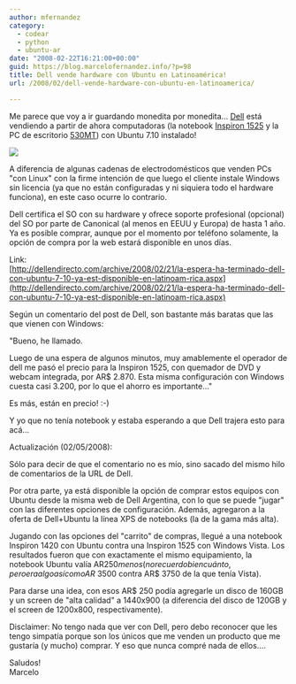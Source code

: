 ```yaml
---
author: mfernandez
category:
  - codear
  - python
  - ubuntu-ar
date: "2008-02-22T16:21:00+00:00"
guid: https://blog.marcelofernandez.info/?p=98
title: Dell vende hardware con Ubuntu en Latinoamérica!
url: /2008/02/dell-vende-hardware-con-ubuntu-en-latinoamerica/

---
```

Me parece que voy a ir guardando monedita por monedita... [Dell](http://www.dell.com.ar/) está vendiendo a partir de ahora computadoras (la notebook [Inspiron 1525](http://www1.la.dell.com/content/products/features.aspx/dhs_notebooks_basic?c=ar&cs=ardhs1&l=es&s=dhs) y la PC de escritorio [530MT](http://lastore.dell.com/store/frameset.asp?c=ar&cs=ardhs1&entity_key=INSP530_MT_AR&entity_type=CFGSET&l=es&s=dhs&shopper_country=ar&shopper_language=es&shopper_segment=dhs&store_key=LATRANS)) con Ubuntu 7.10 instalado!

[![](http://4.bp.blogspot.com/_nDZ247g0qSM/R776yZAmiCI/AAAAAAAAAQU/0WvB_y714NY/s400/xps_m1330_large.png)](http://4.bp.blogspot.com/_nDZ247g0qSM/R776yZAmiCI/AAAAAAAAAQU/0WvB_y714NY/s1600-h/xps_m1330_large.png)  


A diferencia de algunas cadenas de electrodomésticos que venden PCs "con Linux" con la firme intención de que luego el cliente instale Windows sin licencia (ya que no están configuradas y ni siquiera todo el hardware funciona), en este caso ocurre lo contrario.

Dell certifica el SO con su hardware y ofrece soporte profesional (opcional) del SO por parte de Canonical (al menos en EEUU y Europa) de hasta 1 año. Ya es posible comprar, aunque por el momento por teléfono solamente, la opción de compra por la web estará disponible en unos días.

Link:  
[http://dellendirecto.com/archive/2008/02/21/la-espera-ha-terminado-dell-con-ubuntu-7-10-ya-est-disponible-en-latinoam-rica.aspx](http://dellendirecto.com/archive/2008/02/21/la-espera-ha-terminado-dell-con-ubuntu-7-10-ya-est-disponible-en-latinoam-rica.aspx)

Según un comentario del post de Dell, son bastante más baratas que las que vienen con Windows:

"Bueno, he llamado.

Luego de una espera de algunos minutos, muy amablemente el operador de dell me pasó el precio para la Inspiron 1525, con quemador de DVD y webcam integrada, por AR$ 2.870. Esta misma configuración con Windows cuesta casi 3.200, por lo que el ahorro es importante..."

Es más, están en precio! :-)

Y yo que no tenía notebook y estaba esperando a que Dell trajera esto para acá...

Actualización (02/05/2008):

Sólo para decir de que el comentario no es mío, sino sacado del mismo hilo de comentarios de la URL de Dell.

Por otra parte, ya está disponible la opción de comprar estos equipos con Ubuntu desde la misma web de Dell Argentina, con lo que se puede "jugar" con las diferentes opciones de configuración. Además, agregaron a la oferta de Dell+Ubuntu la línea XPS de notebooks (la de la gama más alta).

Jugando con las opciones del "carrito" de compras, llegué a una notebook Inspiron 1420 con Ubuntu contra una Inspiron 1525 con Windows Vista. Los resultados fueron que con exactamente el mismo equipamiento, la notebook Ubuntu valía AR$250 menos (no recuerdo bien cuánto, pero era algo así como AR$ 3500 contra AR$ 3750 de la que tenía Vista).

Para darse una idea, con esos AR$ 250 podía agregarle un disco de 160GB y un screen de "alta calidad" a 1440x900 (a diferencia del disco de 120GB y el screen de 1200x800, respectivamente).

Disclaimer: No tengo nada que ver con Dell, pero debo reconocer que les tengo simpatía porque son los únicos que me venden un producto que me gustaría (y mucho) comprar. Y eso que nunca compré nada de ellos....

Saludos!  
Marcelo
